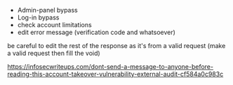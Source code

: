 - Admin-panel bypass
- Log-in bypass
- check account limitations
- edit error message (verification code and whatsoever)

be careful to edit the rest of the response as it's from a valid request (make a valid request then fill the void)

https://infosecwriteups.com/dont-send-a-message-to-anyone-before-reading-this-account-takeover-vulnerability-external-audit-cf584a0c983c
